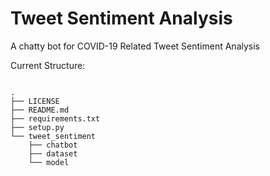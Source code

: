 # Tweet Sentiment Analysis

A chatty bot for COVID-19 Related Tweet Sentiment Analysis

Current Structure:
```shell

.
├── LICENSE
├── README.md
├── requirements.txt
├── setup.py
└── tweet_sentiment
    ├── chatbot
    ├── dataset
    └── model
```